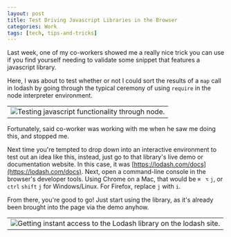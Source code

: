 ```yaml
---
layout: post
title: Test Driving Javascript Libraries in the Browser
categories: Work
tags: [tech, tips-and-tricks]
---
```


Last week, one of my co-workers showed me a really nice trick you can use if you find yourself needing to validate some snippet that features a javascript library.

Here, I was about to test whether or not I could sort the results of a `map` call in lodash by going through the typical ceremony of using `require` in the node interpreter environment.

<table>
 <tr>
  <td align="center">
   <img src="https://i.imgur.com/Kl7WxyZ.png" alt="Testing javascript functionality through node."></img>
  </td>
 </tr>
</table>

Fortunately, said co-worker was working with me when he saw me doing this, and stopped me.

Next time you're tempted to drop down into an interactive environment to test out an idea like this, instead, just go to that library's live demo or documentation website. In this case, it was [https://lodash.com/docs](https://lodash.com/docs). Next, open a command-line console in the browser's developer tools. Using Chrome on a Mac, that would be `⌘` ` ⌥` `j`, or `ctrl` `shift` `j` for Windows/Linux. For Firefox, replace `j` with `i`.

From there, you're good to go! Just start using the library, as it's already been brought into the page via the demo anyhow.

<table>
 <tr>
  <td align="center">
   <img src="https://i.imgur.com/AOVniZC.png" alt="Getting instant access to the Lodash library on the lodash site."></img>
  </td>
 </tr>
</table>

